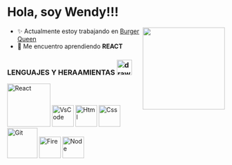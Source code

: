 # Hola, soy Wendy!!! 
<img width=190 align="right" src="https://images-wixmp-ed30a86b8c4ca887773594c2.wixmp.com/i/34445ed2-f4f8-4fc7-b040-00de133552d7/d86ygl5-ffbfb4c9-9b32-452e-afe7-2afa16b66723.gif" />


+ :sparkles: Actualmente estoy trabajando en [Burger Queen](https://github.com/osiris25/CDMX010-burger-queen-api-client)
+ :dizzy: Me encuentro aprendiendo **REACT**

 ### LENGUAJES Y HERAAMIENTAS <img src="https://media.giphy.com/media/QssGEmpkyEOhBCb7e1/giphy.gif" alt="drawing" width="35"/>

<img src="https://media.giphy.com/media/iFmw13LV1hHhViPPWz/giphy.gif" alt="React" width="100"/> <img src="https://media.giphy.com/media/IdyAQJVN2kVPNUrojM/giphy.gif" alt="VsCode" width="50"/> <img src="https://media.giphy.com/media/XAxylRMCdpbEWUAvr8/giphy.gif" alt="Html" width="50"/> <img src="https://media.giphy.com/media/fsEaZldNC8A1PJ3mwp/giphy.gif" alt="Css" width="50"/> <img src="https://media.giphy.com/media/kH1DBkPNyZPOk0BxrM/giphy.gif" alt="Git" width="70"/> <img src="https://media.giphy.com/media/Ri2TUcKlaOcaDBxFpY/giphy.gif" alt="Fire" width="50"/> <img src="https://media.giphy.com/media/kdFc8fubgS31b8DsVu/giphy.gif" alt="Node" width="50"/>









